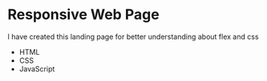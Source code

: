 # Responsive Web Page 
I have created this landing page for better understanding about flex and css

* HTML
* CSS
* JavaScript



